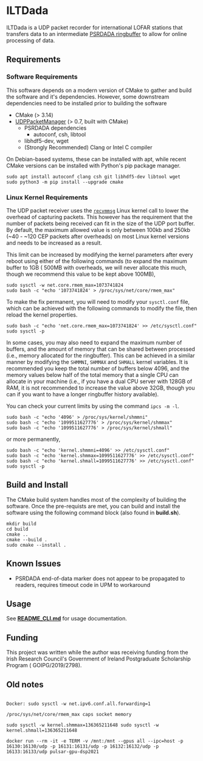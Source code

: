 ILTDada
=======

ILTDada is a UDP packet recorder for international LOFAR stations that transfers data to an intermediate [PSRDADA ringbuffer](http://psrdada.sourceforge.net/)
to allow for online processing of data.


Requirements
------------

### Software Requirements

This software depends on a modern version of CMake to gather and build the software and it's dependencies. However, some downstream dependencies need to be
installed prior to building the software

- CMake (> 3.14)
- [UDPPacketManager](https://github.com/David-McKenna/udpPacketManager) (> 0.7, built with CMake)
	- PSRDADA dependencies
		- autoconf, csh, libtool
	- libhdf5-dev, wget
	- (Strongly Recommended) Clang or Intel C compiler

On Debian-based systems, these can be installed with apt, while recent CMake versions can be installed with Python's pip package manager.

```shell
sudo apt install autoconf clang csh git libhdf5-dev libtool wget
sudo python3 -m pip install --upgrade cmake
```

### Linux Kernel Requirements

The UDP packet receiver uses the [`recvmmsg`](https://man7.org/linux/man-pages/man2/recvmmsg.2.html) Linux kernel call to lower the overhead of capturing
packets. This however has the requirement that the number of packets being received can fit in the size of the UDP port buffer. By default, the maximum allowed
value is only between 100kb and 250kb (~40 - ~120 CEP packets after overheads) on most Linux kernel versions and needs to be increased as a result.

This limit can be increased by modifying the kernel parameters after every reboot using either of the following commands (to expand the maximum buffer to 1GB (
500MB with overheads, we will never allocate this much, though we recommend this value to be kept above 100MB),

```shell
sudo sysctl -w net.core.rmem_max=1073741824
sudo bash -c "echo '1073741824' > /proc/sys/net/core/rmem_max"
```

To make the fix permanent, you will need to modify your `sysctl.conf` file, which can be achieved with the following commands to modify the file, then reload
the kernel properties.

```shell
sudo bash -c "echo 'net.core.rmem_max=1073741824' >> /etc/sysctl.conf"
sudo sysctl -p
```

In some cases, you may also need to expand the maximum number of buffers, and the amount of memory that can be shared between processed (i.e., memory allocated
for the ringbuffer). This can be achieved in a similar manner by modifying the `SHMMNI`, `SHMMAX` and `SHMALL` kernel variables. It is recommended you keep the
total number of buffers below 4096, and the memory values below half of the total memory that a single CPU can allocate in your machine (i.e., if you have a
dual CPU server with 128GB of RAM, it is not recommended to increase the value above 32GB, though you can if you want to have a longer ringbuffer history
available).

You can check your current limits by using the command `ipcs -m -l`.

```shell
sudo bash -c "echo '4096' > /proc/sys/kernel/shmmni"
sudo bash -c "echo '1099511627776' > /proc/sys/kernel/shmmax"
sudo bash -c "echo '1099511627776' > /proc/sys/kernel/shmall"
```

or more permanently,

```shell
sudo bash -c "echo 'kernel.shmmni=4096' >> /etc/sysctl.conf"
sudo bash -c "echo 'kernel.shmmax=1099511627776' >> /etc/sysctl.conf"
sudo bash -c "echo 'kernel.shmall=1099511627776' >> /etc/sysctl.conf"
sudo sysctl -p
```

Build and Install
-----
The CMake build system handles most of the complexity of building the software. Once the pre-requists are met, you can build and install the software using the following command block (also found in **build.sh**).

```shell
mkdir build
cd build
cmake ..
cmake --build .
sudo cmake --install .
```

Known Issues
------------
 - PSRDADA end-of-data marker does not appear to be propagated to readers, requires timeout code in UPM to workaround

Usage
-----
See **[README_CLI.md](docs/README_CLI.md)** for usage documentation.

Funding
-------
This project was written while the author was receiving funding from the Irish Research Council's Government of Ireland Postgraduate Scholarship Program (
GOIPG/2019/2798).


Old notes
---------
```shell

Docker: sudo sysctl -w net.ipv6.conf.all.forwarding=1

/proc/sys/net/core/rmem_max caps socket memory

sudo sysctl -w kernel.shmmax=136365211648 sudo sysctl -w kernel.shmall=136365211648

docker run --rm -it -e TERM -v /mnt:/mnt --gpus all --ipc=host -p 16130:16130/udp -p 16131:16131/udp -p 16132:16132/udp -p 16133:16133/udp pulsar-gpu-dsp2021
```